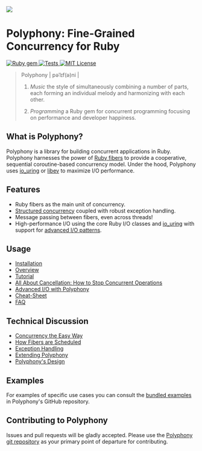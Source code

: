<img src="https://github.com/digital-fabric/polyphony/raw/master/docs/assets/polyphony-logo.png">

# Polyphony: Fine-Grained Concurrency for Ruby

<a href="http://rubygems.org/gems/polyphony">
  <img src="https://badge.fury.io/rb/polyphony.svg" alt="Ruby gem">
</a>
<a href="https://github.com/digital-fabric/polyphony/actions?query=workflow%3ATests">
  <img src="https://github.com/digital-fabric/polyphony/workflows/Tests/badge.svg" alt="Tests">
</a>
<a href="https://github.com/digital-fabric/polyphony/blob/master/LICENSE">
  <img src="https://img.shields.io/badge/license-MIT-blue.svg" alt="MIT License">
</a>

> Polyphony \| pəˈlɪf\(ə\)ni \|
>
> 1. _Music_ the style of simultaneously combining a number of parts, each
>    forming an individual melody and harmonizing with each other.
>
> 2. _Programming_ a Ruby gem for concurrent programming focusing on performance
>    and developer happiness.

## What is Polyphony?

Polyphony is a library for building concurrent applications in Ruby. Polyphony
harnesses the power of [Ruby fibers](https://rubyapi.org/3.3/o/fiber) to provide
a cooperative, sequential coroutine-based concurrency model. Under the hood,
Polyphony uses [io_uring](https://unixism.net/loti/what_is_io_uring.html) or
[libev](https://github.com/enki/libev) to maximize I/O performance.

## Features

* Ruby fibers as the main unit of concurrency.
* [Structured concurrency](https://en.wikipedia.org/wiki/Structured_concurrency)
  coupled with robust exception handling.
* Message passing between fibers, even across threads!
* High-performance I/O using the core Ruby I/O classes and
  [io_uring](https://unixism.net/loti/what_is_io_uring.html) with support for
  [advanced I/O patterns](docs/advanced-io.md).

## Usage

- [Installation](docs/installation.md)
- [Overview](docs/overview.md)
- [Tutorial](docs/tutorial.md)
- [All About Cancellation: How to Stop Concurrent Operations](docs/cancellation.md)
- [Advanced I/O with Polyphony](docs/advanced-io.md)
- [Cheat-Sheet](docs/cheat-sheet.md)
- [FAQ](docs/faq.md)

## Technical Discussion

- [Concurrency the Easy Way](docs/concurrency.md)
- [How Fibers are Scheduled](docs/fiber-scheduling.md)
- [Exception Handling](docs/exception-handling.md)
- [Extending Polyphony](docs/extending.md)
- [Polyphony's Design](docs/design-principles.md)

## Examples

For examples of specific use cases you can consult the [bundled
examples](https://github.com/digital-fabric/polyphony/tree/master/examples) in
Polyphony's GitHub repository.

## Contributing to Polyphony

Issues and pull requests will be gladly accepted. Please use the [Polyphony git
repository](https://github.com/digital-fabric/polyphony) as your primary point
of departure for contributing.
